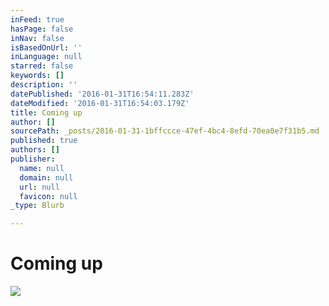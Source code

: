 ```yaml
---
inFeed: true
hasPage: false
inNav: false
isBasedOnUrl: ''
inLanguage: null
starred: false
keywords: []
description: ''
datePublished: '2016-01-31T16:54:11.283Z'
dateModified: '2016-01-31T16:54:03.179Z'
title: Coming up
author: []
sourcePath: _posts/2016-01-31-1bffccce-47ef-4bc4-8efd-70ea0e7f31b5.md
published: true
authors: []
publisher:
  name: null
  domain: null
  url: null
  favicon: null
_type: Blurb

---
```

# Coming up
![](https://s3-us-west-2.amazonaws.com/the-grid-img/p/da880d46a9fa850846fd0778fade68e1cb108b1f.jpg)